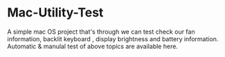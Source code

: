 # Mac-Utility-Test

A simple mac OS project that's through we can test check our fan information, backlit keyboard , display brightness and battery information.
Automatic & manulal test of above topics are available here. 
